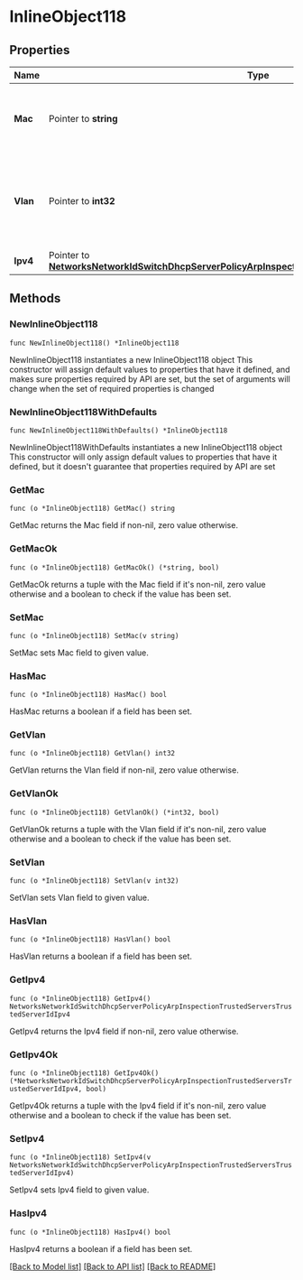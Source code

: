 # InlineObject118

## Properties

Name | Type | Description | Notes
------------ | ------------- | ------------- | -------------
**Mac** | Pointer to **string** | The updated mac address of the trusted server | [optional] 
**Vlan** | Pointer to **int32** | The updated VLAN of the trusted server. It must be between 1 and 4094 | [optional] 
**Ipv4** | Pointer to [**NetworksNetworkIdSwitchDhcpServerPolicyArpInspectionTrustedServersTrustedServerIdIpv4**](NetworksNetworkIdSwitchDhcpServerPolicyArpInspectionTrustedServersTrustedServerIdIpv4.md) |  | [optional] 

## Methods

### NewInlineObject118

`func NewInlineObject118() *InlineObject118`

NewInlineObject118 instantiates a new InlineObject118 object
This constructor will assign default values to properties that have it defined,
and makes sure properties required by API are set, but the set of arguments
will change when the set of required properties is changed

### NewInlineObject118WithDefaults

`func NewInlineObject118WithDefaults() *InlineObject118`

NewInlineObject118WithDefaults instantiates a new InlineObject118 object
This constructor will only assign default values to properties that have it defined,
but it doesn't guarantee that properties required by API are set

### GetMac

`func (o *InlineObject118) GetMac() string`

GetMac returns the Mac field if non-nil, zero value otherwise.

### GetMacOk

`func (o *InlineObject118) GetMacOk() (*string, bool)`

GetMacOk returns a tuple with the Mac field if it's non-nil, zero value otherwise
and a boolean to check if the value has been set.

### SetMac

`func (o *InlineObject118) SetMac(v string)`

SetMac sets Mac field to given value.

### HasMac

`func (o *InlineObject118) HasMac() bool`

HasMac returns a boolean if a field has been set.

### GetVlan

`func (o *InlineObject118) GetVlan() int32`

GetVlan returns the Vlan field if non-nil, zero value otherwise.

### GetVlanOk

`func (o *InlineObject118) GetVlanOk() (*int32, bool)`

GetVlanOk returns a tuple with the Vlan field if it's non-nil, zero value otherwise
and a boolean to check if the value has been set.

### SetVlan

`func (o *InlineObject118) SetVlan(v int32)`

SetVlan sets Vlan field to given value.

### HasVlan

`func (o *InlineObject118) HasVlan() bool`

HasVlan returns a boolean if a field has been set.

### GetIpv4

`func (o *InlineObject118) GetIpv4() NetworksNetworkIdSwitchDhcpServerPolicyArpInspectionTrustedServersTrustedServerIdIpv4`

GetIpv4 returns the Ipv4 field if non-nil, zero value otherwise.

### GetIpv4Ok

`func (o *InlineObject118) GetIpv4Ok() (*NetworksNetworkIdSwitchDhcpServerPolicyArpInspectionTrustedServersTrustedServerIdIpv4, bool)`

GetIpv4Ok returns a tuple with the Ipv4 field if it's non-nil, zero value otherwise
and a boolean to check if the value has been set.

### SetIpv4

`func (o *InlineObject118) SetIpv4(v NetworksNetworkIdSwitchDhcpServerPolicyArpInspectionTrustedServersTrustedServerIdIpv4)`

SetIpv4 sets Ipv4 field to given value.

### HasIpv4

`func (o *InlineObject118) HasIpv4() bool`

HasIpv4 returns a boolean if a field has been set.


[[Back to Model list]](../README.md#documentation-for-models) [[Back to API list]](../README.md#documentation-for-api-endpoints) [[Back to README]](../README.md)



